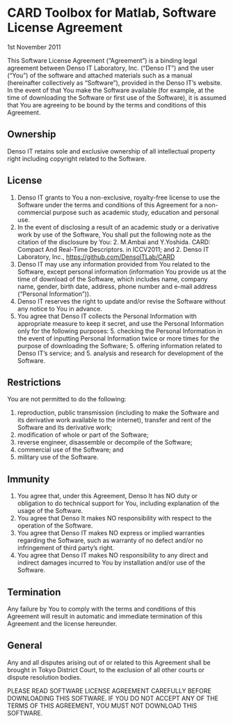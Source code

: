 # CARD Toolbox for Matlab, Software License Agreement

1st November 2011

This Software License Agreement (“Agreement”) is a binding legal agreement between Denso IT Laboratory, Inc. (“Denso IT”) and the user (“You”) of the software and attached materials such as a manual (hereinafter collectively as “Software”), provided in the Denso IT’s website.
In the event of that You make the Software available (for example, at the time of downloading the Software or first use of the Software), it is assumed that You are agreeing to be bound by the terms and conditions of this Agreement.

## Ownership
Denso IT retains sole and exclusive ownership of all intellectual property right including copyright related to the Software.

## License
1. Denso IT grants to You a non-exclusive, royalty-free license to use the Software under the terms and conditions of this Agreement for a non-commercial purpose such as academic study, education and personal use.
2. In the event of disclosing a result of an academic study or a derivative work by use of the Software, You shall put the following note as the citation of the disclosure by You:
    2. M.Ambai and Y.Yoshida. CARD: Compact And Real-Time Descriptors. in ICCV2011; and
    2. Denso IT Laboratory, Inc., https://github.com/DensoITLab/CARD
3. Denso IT may use any information provided from You related to the Software, except personal information (information You provide us at the time of download of the Software, which includes name, company name, gender, birth date, address, phone number and e-mail address (“Personal Information”)).
4. Denso IT reserves the right to update and/or revise the Software without any notice to You in advance.
5. You agree that Denso IT collects the Personal Information with appropriate measure to keep it secret, and use the Personal Information only for the following purposes:
    5. checking the Personal Information in the event of inputting Personal Information twice or more times for the purpose of downloading the Software;
    5. offering information related to Denso IT’s service; and
    5. analysis and research for development of the Software.

## Restrictions
You are not permitted to do the following:

1. reproduction, public transmission (including to make the Software and its derivative work available to the internet), transfer and rent of the Software and its derivative work;
2. modification of whole or part of the Software;
3. reverse engineer, disassemble or decompile of the Software;
4. commercial use of the Software; and
5. military use of the Software.

## Immunity
1. You agree that, under this Agreement, Denso It has NO duty or obligation to do technical support for You, including explanation of the usage of the Software.
2. You agree that Denso It makes NO responsibility with respect to the operation of the Software.
3. You agree that Denso IT makes NO express or implied warranties regarding the Software, such as warranty of no defect and/or no infringement of third party’s right.
4. You agree that Denso IT makes NO responsibility to any direct and indirect damages incurred to You by installation and/or use of the Software.

## Termination
Any failure by You to comply with the terms and conditions of this Agreement will result in automatic and immediate termination of this Agreement and the license hereunder.

## General
Any and all disputes arising out of or related to this Agreement shall be brought in Tokyo District Court, to the exclusion of all other courts or dispute resolution bodies.

PLEASE READ SOFTWARE LICENSE AGREEMENT CAREFULLY BEFORE DOWNLOADING THIS SOFTWARE. IF YOU DO NOT ACCEPT ANY OF THE TERMS OF THIS AGREEMENT, YOU MUST NOT DOWNLOAD THIS SOFTWARE.
